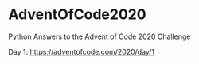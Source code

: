 # AdventOfCode2020
Python Answers to the Advent of Code 2020 Challenge

Day 1: https://adventofcode.com/2020/day/1
